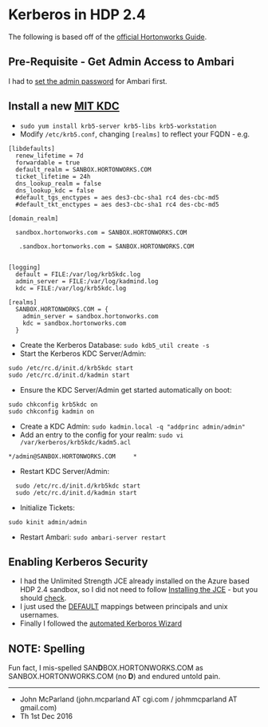 # Kerberos in HDP 2.4
The following is based off of the [official Hortonworks Guide](http://docs.hortonworks.com/HDPDocuments/HDP2/HDP-2.4.3/bk_Security_Guide/content/_enabling_kerberos_security_in_ambari.html).

## Pre-Requisite - Get Admin Access to Ambari
I had to [set the admin password](http://hortonworks.com/hadoop-tutorial/learning-the-ropes-of-the-hortonworks-sandbox/#setup-ambari-admin-password) for Ambari first.


## Install a new [MIT KDC](http://docs.hortonworks.com/HDPDocuments/HDP2/HDP-2.4.3/bk_Security_Guide/content/_optional_install_a_new_mit_kdc.html)

 * `sudo yum install krb5-server krb5-libs krb5-workstation`
 * Modify `/etc/krb5.conf`, changing `[realms]` to reflect your FQDN - e.g.

```
[libdefaults]
  renew_lifetime = 7d
  forwardable = true
  default_realm = SANBOX.HORTONWORKS.COM
  ticket_lifetime = 24h
  dns_lookup_realm = false
  dns_lookup_kdc = false
  #default_tgs_enctypes = aes des3-cbc-sha1 rc4 des-cbc-md5
  #default_tkt_enctypes = aes des3-cbc-sha1 rc4 des-cbc-md5

[domain_realm]

  sandbox.hortonworks.com = SANBOX.HORTONWORKS.COM

   .sandbox.hortonworks.com = SANBOX.HORTONWORKS.COM


[logging]
  default = FILE:/var/log/krb5kdc.log
  admin_server = FILE:/var/log/kadmind.log
  kdc = FILE:/var/log/krb5kdc.log

[realms]
  SANBOX.HORTONWORKS.COM = {
    admin_server = sandbox.hortonworks.com
    kdc = sandbox.hortonworks.com
  }

```

   * Create the Kerberos Database: `sudo kdb5_util create -s`
   * Start the Kerberos KDC Server/Admin:

```
sudo /etc/rc.d/init.d/krb5kdc start
sudo /etc/rc.d/init.d/kadmin start
```

 * Ensure the KDC Server/Admin get started automatically on boot:
```
sudo chkconfig krb5kdc on
sudo chkconfig kadmin on
```
 * Create a KDC Admin: `sudo kadmin.local -q "addprinc admin/admin"`
 * Add an entry to the config for your realm: `sudo vi /var/kerberos/krb5kdc/kadm5.acl`
 ```
 */admin@SANBOX.HORTONWORKS.COM     *
 ```
  * Restart KDC Server/Admin:
```
  sudo /etc/rc.d/init.d/krb5kdc start
  sudo /etc/rc.d/init.d/kadmin start
```

 * Initialize Tickets:
```
sudo kinit admin/admin
```
 * Restart Ambari: `sudo ambari-server restart`


## Enabling Kerberos Security
 * I had the Unlimited Strength JCE already installed on the Azure based HDP 2.4 sandbox, so I did not need to follow [Installing the JCE](http://docs.hortonworks.com/HDPDocuments/HDP2/HDP-2.4.3/bk_Security_Guide/content/_installing_the_jce.html) - but you should [check](http://derjan.io/blog/2013/03/15/nevermind-jce-unlimited-strength-use-openjdk/).
 * I just used the [DEFAULT](http://docs.hortonworks.com/HDPDocuments/HDP2/HDP-2.4.3/bk_Security_Guide/content/create_mappings_betw_principals_and_unix_usernames.html) mappings between principals and unix usernames.
 * Finally I followed the [automated Kerboros Wizard](http://docs.hortonworks.com/HDPDocuments/HDP2/HDP-2.4.3/bk_Security_Guide/content/_launching_the_kerberos_wizard_automated_setup.html)

## NOTE: Spelling
Fun fact, I mis-spelled SAN**D**BOX.HORTONWORKS.COM as SANBOX.HORTONWORKS.COM (no **D**)
and endured untold pain.

---

 * John McParland (john.mcparland AT cgi.com / johmmcparland AT gmail.com)
 * Th 1st Dec 2016
